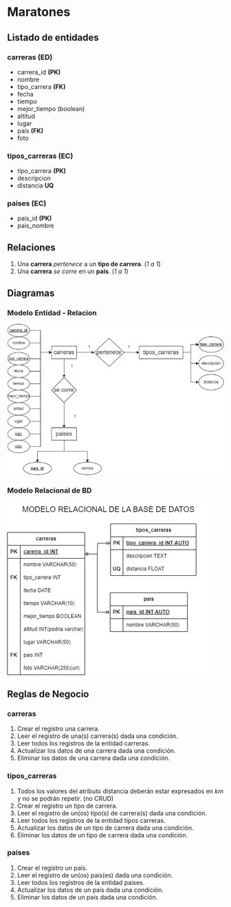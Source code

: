 # Maratones

## Listado de entidades

### carreras **(ED)**

- carrera_id **(PK)**
- nombre
- tipo_carrera **(FK)**
- fecha
- tiempo
- mejor_tiempo (boolean)
- altitud
- lugar
- pais **(FK)**
- foto

### tipos_carreras (EC)

- tipo_carrera **(PK)**
- descripcion
- distancia **UQ**

### paises (EC)
- pais_id **(PK)**
- pais_nombre

## Relaciones

1. Una **carrera** _pertenece_ a un **tipo de carrera**. (_1 a 1_)
1. Una **carrera** _se corre_ en un **pais**. (_1 a 1_)

## Diagramas

### Modelo Entidad - Relacion

![Modelo Entidad - Relacion](./Carreras_DiagramaMER.png)

### Modelo Relacional de BD
![Modelo Relacional de la BD](./Carreras_ModeloRelacionalBD.png)

## Reglas de Negocio 

### carreras

1. Crear el registro una carrera.
1. Leer el registro de una(s) carrera(s) dada una condición.
1. Leer todos los registros de la entidad carreras.
1. Actualizar los datos de una carrera dada una condición.
1. Eliminar los datos de una carrera dada una condición. 

### tipos_carreras

1. Todos los valores del atributo distancia deberán estar expresados en _km_ y no se podrán repetir. (no CRUD)
1. Crear el registro un tipo de carrera.
1. Leer el registro de un(os) tipo(s) de carrera(s) dada una condición.
1. Leer todos los registros de la entidad tipos carreras.
1. Actualizar los datos de un tipo de carrera dada una condición.
1. Eliminar los datos de un tipo de carrera dada una condición.

### paises

1. Crear el registro un país.
1. Leer el registro de un(os) pais(es) dada una condición.
1. Leer todos los registros de la entidad paises.
1. Actualizar los datos de un país dada una condición.
1. Eliminar los datos de un país dada una condición.